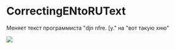# CorrectingENtoRUText
Меняет текст программиста "djn nfre. [y." на "вот такую хню"

![](https://i.yapx.ru/LvOX.gif)
